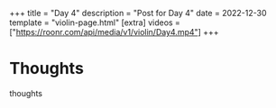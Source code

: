 +++
title = "Day 4"
description = "Post for Day 4"
date = 2022-12-30
template = "violin-page.html"
[extra]
videos = ["https://roonr.com/api/media/v1/violin/Day4.mp4"]
+++

# Thoughts
thoughts